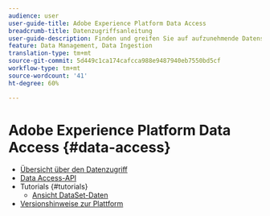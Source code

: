 ```yaml
---
audience: user
user-guide-title: Adobe Experience Platform Data Access
breadcrumb-title: Datenzugriffsanleitung
user-guide-description: Finden und greifen Sie auf aufzunehmende Datensätze innerhalb von Platform zu.
feature: Data Management, Data Ingestion
translation-type: tm+mt
source-git-commit: 5d449c1ca174cafcca988e9487940eb7550bd5cf
workflow-type: tm+mt
source-wordcount: '41'
ht-degree: 60%

---
```



# Adobe Experience Platform Data Access {#data-access}

- [Übersicht über den Datenzugriff](home.md)
- [Data Access-API](api.md)
- Tutorials {#tutorials}
   - [Ansicht DataSet-Daten](tutorials/dataset-data.md)
- [Versionshinweise zur Plattform](https://docs.adobe.com/content/help/de-DE/experience-platform/release-notes/latest.html)